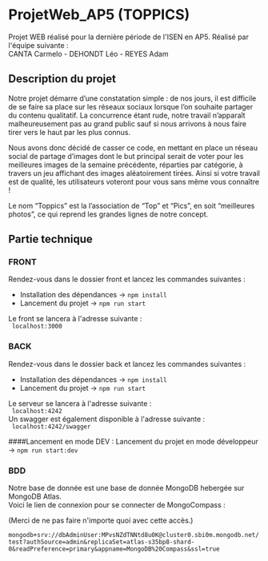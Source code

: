 # ProjetWeb_AP5 (TOPPICS)
Projet WEB réalisé pour la dernière période de l'ISEN en AP5.
Réalisé par l'équipe suivante : <br/>
CANTA Carmelo - DEHONDT Léo - REYES Adam
## Description du projet
Notre projet démarre d’une constatation simple : de nos jours, il est difficile de se faire sa place sur les réseaux sociaux lorsque l’on souhaite partager du contenu qualitatif. La concurrence étant rude, notre travail n’apparaît malheureusement pas au grand public sauf si nous arrivons à nous faire tirer vers le haut par les plus connus.

Nous avons donc décidé de casser ce code, en mettant en place un réseau social de partage d’images dont le but principal serait de voter pour les meilleures images de la semaine précédente, réparties par catégorie, à travers un jeu affichant des images aléatoirement tirées. Ainsi si votre travail est de qualité, les utilisateurs voteront pour vous sans même vous connaître !

Le nom “Toppics” est la l’association de “Top” et “Pics”, en soit “meilleures photos”, ce qui reprend les grandes lignes de notre concept.

## Partie technique
### FRONT
Rendez-vous dans le dossier front et lancez les commandes suivantes : 

* Installation des dépendances -> `npm install`
* Lancement du projet -> `npm run start`

Le front se lancera à l'adresse suivante :  <br/>
` localhost:3000`

### BACK
Rendez-vous dans le dossier back et lancez les commandes suivantes : 

* Installation des dépendances -> `npm install`
* Lancement du projet -> `npm run start`

Le serveur se lancera à l'adresse suivante :  <br/>
` localhost:4242`  <br/>
Un swagger est également disponible à l'adresse suivante :  <br/>
` localhost:4242/swagger`
 
####Lancement en mode DEV :
Lancement du projet en mode développeur -> `npm run start:dev`

### BDD

Notre base de donnée est une base de donnée MongoDB hebergée sur MongoDB Atlas. <br/>
Voici le lien de connexion pour se connecter de MongoCompass :

(Merci de ne pas faire n'importe quoi avec cette accès.)

`mongodb+srv://dbAdminUser:MPvsNZdTNNtd8u0K@cluster0.sbi0m.mongodb.net/test?authSource=admin&replicaSet=atlas-s35bp8-shard-0&readPreference=primary&appname=MongoDB%20Compass&ssl=true`
